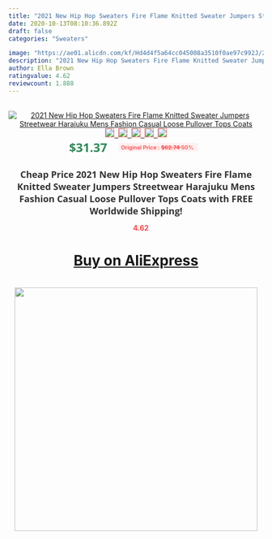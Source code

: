 ```yaml
---
title: "2021 New Hip Hop Sweaters Fire Flame Knitted Sweater Jumpers Streetwear Harajuku Mens Fashion Casual Loose Pullover Tops Coats"
date: 2020-10-13T08:10:36.892Z
draft: false
categories: "Sweaters"

image: "https://ae01.alicdn.com/kf/Hd4d4f5a64cc045008a3510f0ae97c992J/2021-New-Hip-Hop-Sweaters-Fire-Flame-Knitted-Sweater-Jumpers-Streetwear-Harajuku-Mens-Fashion-Casual-Loose.jpg"
description: "2021 New Hip Hop Sweaters Fire Flame Knitted Sweater Jumpers Streetwear Harajuku Mens Fashion Casual Loose Pullover Tops Coats"
author: Ella Brown
ratingvalue: 4.62
reviewcount: 1.888
---
```

<br>
<div style="text-align: center;">
<a href="https://s.click.aliexpress.com/e/_9A94NJ" target="_blank" rel="nofollow noopener noreferrer"><img alt="2021 New Hip Hop Sweaters Fire Flame Knitted Sweater Jumpers Streetwear Harajuku Mens Fashion Casual Loose Pullover Tops Coats" class="magnifier-image" src="https://ae01.alicdn.com/kf/Hd4d4f5a64cc045008a3510f0ae97c992J/2021-New-Hip-Hop-Sweaters-Fire-Flame-Knitted-Sweater-Jumpers-Streetwear-Harajuku-Mens-Fashion-Casual-Loose.jpg_640x640.jpg">
<br>
<img style="border:1px solid salmon" src="https://ae01.alicdn.com/kf/Hd4d4f5a64cc045008a3510f0ae97c992J/2021-New-Hip-Hop-Sweaters-Fire-Flame-Knitted-Sweater-Jumpers-Streetwear-Harajuku-Mens-Fashion-Casual-Loose.jpg_120x120.jpg">&nbsp;&nbsp;<img style="border:1px solid salmon" src="https://ae01.alicdn.com/kf/H11bcdfcf15924a0082d463b61907175fx/2021-New-Hip-Hop-Sweaters-Fire-Flame-Knitted-Sweater-Jumpers-Streetwear-Harajuku-Mens-Fashion-Casual-Loose.jpg_120x120.jpg">&nbsp;&nbsp;<img style="border:1px solid salmon" src="https://ae01.alicdn.com/kf/H731d96c3ee23452381c191c95950d0daY/2021-New-Hip-Hop-Sweaters-Fire-Flame-Knitted-Sweater-Jumpers-Streetwear-Harajuku-Mens-Fashion-Casual-Loose.jpg_120x120.jpg">&nbsp;&nbsp;<img style="border:1px solid salmon" src="https://ae01.alicdn.com/kf/Had965fd92cfc44d382cfc8a77e1fd9090/2021-New-Hip-Hop-Sweaters-Fire-Flame-Knitted-Sweater-Jumpers-Streetwear-Harajuku-Mens-Fashion-Casual-Loose.jpg_120x120.jpg">&nbsp;&nbsp;<img style="border:1px solid salmon" src="https://ae01.alicdn.com/kf/Hed09aa5466024b38a184878e34a252e60/2021-New-Hip-Hop-Sweaters-Fire-Flame-Knitted-Sweater-Jumpers-Streetwear-Harajuku-Mens-Fashion-Casual-Loose.jpg_120x120.jpg"></a></div><br0>
<div style="text-align: center;"><span style="background-color: white; border: 0px; box-sizing: border-box; color: seagreen; display: inline-block; font-family: &quot;open sans&quot; , &quot;arial&quot; , &quot;helvetica&quot; , sans-serif , &quot;heiti&quot;; font-size: 24px; font-stretch: inherit; font-weight: 700; line-height: inherit; margin: 0px 10px 0px 0px; padding: 0px; vertical-align: middle;">$31.37 </span>
<span style="background: rgb(255 , 241 , 241); border-radius: 3px; border: 0px; box-sizing: border-box; color: #ff4747; display: inline-block; font-family: inherit; font-size: 12px; font-stretch: inherit; font-style: inherit; font-variant: inherit; font-weight: 600; line-height: inherit; margin: 0px; padding: 2px 5px; transform: scale(0.9); vertical-align: middle;">Original Price : <b style="text-decoration: line-through;">$62.74 </b> 50%&nbsp;&nbsp;</span></div>
<h1 style="color: #333333; display: inline-block; font-family: &quot;open sans&quot; , &quot;arial&quot; , &quot;helvetica&quot; , sans-serif , &quot;heiti&quot;; font-size: 18px; font-stretch: inherit; font-weight: 700; text-align: center;">Cheap Price 2021 New Hip Hop Sweaters Fire Flame Knitted Sweater Jumpers Streetwear Harajuku Mens Fashion Casual Loose Pullover Tops Coats with FREE Worldwide Shipping!</h1>
<div style="color: #ff4747; text-align: center;">
<img src="https://4.bp.blogspot.com/-M0ZcTcb-5uY/XleCXlxnR4I/AAAAAAAAAEc/OrjgMkXV1oMQFaCRZj5HQwOCBcu3w1FegCPcBGAYYCw/s1600/star.png" style="height: 15px;">&nbsp;<b>4.62</b></div>
<div class="button_cont" align="center"><a class="buynow_a" href="https://s.click.aliexpress.com/e/_9A94NJ" target="_blank" rel="nofollow noopener noreferrer"><H1>Buy on AliExpress</H1></a></div><br>
<div class="separator" style="clear: both; text-align: center;">
<img src="https://lh3.googleusercontent.com/-pTy5HemUv9M/XlePHvY0dAI/AAAAAAAAAE4/0nX5iRUoIWY8eMW9Dpxeirr157OZliDIgCLcBGAsYHQ/s1600/badge.gif" width="480">
</div>
